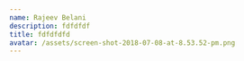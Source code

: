 ```yaml
---
name: Rajeev Belani
description: fdfdfdf
title: fdfdfdfd
avatar: /assets/screen-shot-2018-07-08-at-8.53.52-pm.png
---
```



